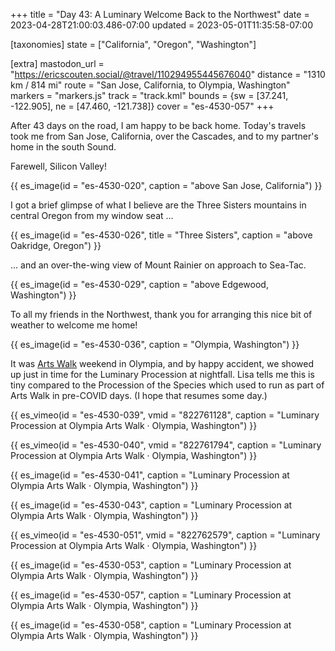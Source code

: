 +++
title = "Day 43: A Luminary Welcome Back to the Northwest"
date = 2023-04-28T21:00:03.486-07:00
updated = 2023-05-01T11:35:58-07:00

[taxonomies]
state = ["California", "Oregon", "Washington"]

[extra]
mastodon_url = "https://ericscouten.social/@travel/110294955445676040"
distance = "1310 km / 814 mi"
route = "San Jose, California, to Olympia, Washington"
markers = "markers.js"
track = "track.kml"
bounds = {sw = [37.241, -122.905], ne = [47.460, -121.738]}
cover = "es-4530-057"
+++

After 43 days on the road, I am happy to be back home. Today's travels took me from San Jose, California, over the Cascades, and to my partner's home in the south Sound.

<!-- more -->

Farewell, Silicon Valley!

{{ es_image(id = "es-4530-020", caption = "above San Jose, California") }}

I got a brief glimpse of what I believe are the Three Sisters mountains in central Oregon from my window seat ...

{{ es_image(id = "es-4530-026", title = "Three Sisters", caption = "above Oakridge, Oregon") }}

... and an over-the-wing view of Mount Rainier on approach to Sea-Tac.

{{ es_image(id = "es-4530-029", caption = "above Edgewood, Washington") }}

To all my friends in the Northwest, thank you for arranging this nice bit of weather to welcome me home!

{{ es_image(id = "es-4530-036", caption = "Olympia, Washington") }}

It was [Arts Walk](https://www.artswalkoly.com) weekend in Olympia, and by happy accident, we showed up just in time for the Luminary Procession at nightfall. Lisa tells me this is tiny compared to the Procession of the Species which used to run as part of Arts Walk in pre-COVID days. (I hope that resumes some day.)

{{ es_vimeo(id = "es-4530-039", vmid = "822761128", caption = "Luminary Procession at Olympia Arts Walk · Olympia, Washington") }}

{{ es_vimeo(id = "es-4530-040", vmid = "822761794", caption = "Luminary Procession at Olympia Arts Walk · Olympia, Washington") }}

{{ es_image(id = "es-4530-041", caption = "Luminary Procession at Olympia Arts Walk · Olympia, Washington") }}

{{ es_image(id = "es-4530-043", caption = "Luminary Procession at Olympia Arts Walk · Olympia, Washington") }}

{{ es_vimeo(id = "es-4530-051", vmid = "822762579", caption = "Luminary Procession at Olympia Arts Walk · Olympia, Washington") }}

{{ es_image(id = "es-4530-053", caption = "Luminary Procession at Olympia Arts Walk · Olympia, Washington") }}

{{ es_image(id = "es-4530-057", caption = "Luminary Procession at Olympia Arts Walk · Olympia, Washington") }}

{{ es_image(id = "es-4530-058", caption = "Luminary Procession at Olympia Arts Walk · Olympia, Washington") }}

